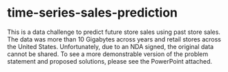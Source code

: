 # time-series-sales-prediction
This is a data challenge to predict future store sales using past store sales. The  data was more than 10 Gigabytes across years and retail stores across the United States. Unfortunately, due to an NDA signed, the original data cannot be shared. To see a more demonstrable version of the problem statement and proposed solutions, please see the PowerPoint attached.